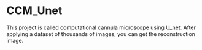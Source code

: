 # CCM_Unet
This project is called computational cannula microscope using U_net.
After applying a dataset of thousands of images, you can get the reconstruction image.
